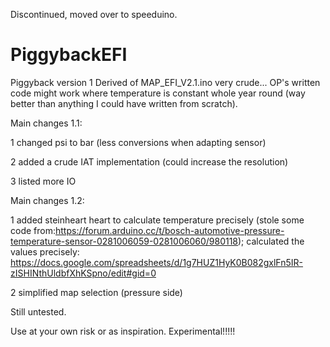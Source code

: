 Discontinued, moved over to speeduino.



# PiggybackEFI
Piggyback version 1
Derived of MAP_EFI_V2.1.ino very crude... 
OP's written code might work where temperature is constant whole year round (way better than anything I could have written from scratch).



Main changes 1.1:

1 changed psi to bar (less conversions when adapting sensor)

2 added a crude IAT implementation (could increase the resolution)

3 listed more IO

Main changes 1.2:

1 added steinheart heart to calculate temperature precisely (stole some code from:https://forum.arduino.cc/t/bosch-automotive-pressure-temperature-sensor-0281006059-0281006060/980118); calculated the values precisely: https://docs.google.com/spreadsheets/d/1g7HUZ1HyK0B082gxlFn5IR-zISHINthUldbfXhKSpno/edit#gid=0

2 simplified map selection (pressure side)

Still untested.

Use at your own risk or as inspiration. Experimental!!!!!
